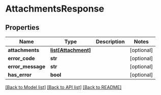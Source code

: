 # AttachmentsResponse

## Properties
Name | Type | Description | Notes
------------ | ------------- | ------------- | -------------
**attachments** | [**list[Attachment]**](Attachment.md) |  | [optional] 
**error_code** | **str** |  | [optional] 
**error_message** | **str** |  | [optional] 
**has_error** | **bool** |  | [optional] 

[[Back to Model list]](../README.md#documentation-for-models) [[Back to API list]](../README.md#documentation-for-api-endpoints) [[Back to README]](../README.md)


